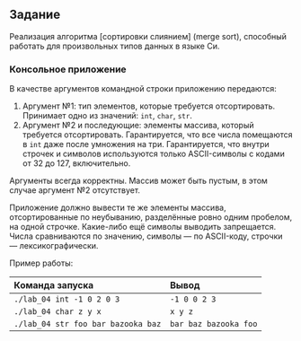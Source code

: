 ## Задание
Реализация алгоритма [сортировки слиянием] 
(merge sort), способный работать для произвольных типов данных в языке Си.

### Консольное приложение
В качестве аргументов командной строки приложению передаются:

1. Аргумент №1: тип элементов, которые требуется отсортировать.
   Принимает одно из значений: `int`, `char`, `str`.
2. Аргумент №2 и последующие: элементы массива, который требуется отсортировать.
   Гарантируется, что все числа помещаются в `int` даже после умножения на три.
   Гарантируется, что внутри строчек и символов используются только ASCII-символы с кодами от 32 до 127, включительно.

Аргументы всегда корректны.
Массив может быть пустым, в этом случае аргумент №2 отсутствует.

Приложение должно вывести те же элементы массива, отсортированные по неубыванию, разделённые ровно одним пробелом, на одной строчке.
Какие-либо ещё символы выводить запрещается.
Числа сравниваются по значению, символы — по ASCII-коду, строчки — лексикографически.

Пример работы:

| Команда запуска                    | Вывод                 |
|:---                                |:---                   |
| `./lab_04 int -1 0 2 0 3`          | `-1 0 0 2 3`          |
| `./lab_04 char z y x`              | `x y z`               |
| `./lab_04 str foo bar bazooka baz` | `bar baz bazooka foo` |
